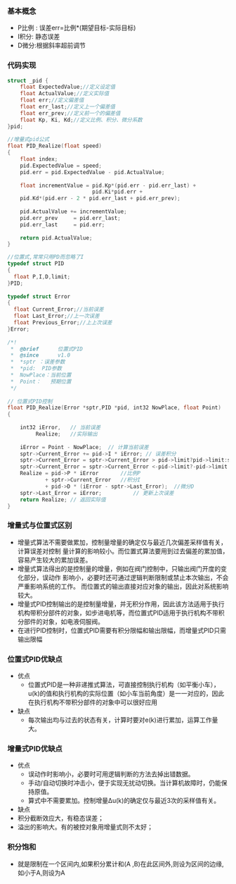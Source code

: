 ### 基本概念
- P比例 : 误差err=比例*(期望目标-实际目标)
- I积分:  静态误差
- D微分:根据斜率超前调节
### 代码实现

```C
struct _pid {
    float ExpectedValue;//定义设定值
    float ActualValue;//定义实际值
    float err;//定义偏差值
    float err_last;//定义上一个偏差值
    float err_prev;//定义前一个的偏差值
    float Kp, Ki, Kd;//定义比例、积分、微分系数
}pid;
 
//增量式pid公式
float PID_Realize(float speed) 
{
    float index;
    pid.ExpectedValue = speed;
    pid.err = pid.ExpectedValue - pid.ActualValue;
    
    float incrementValue = pid.Kp*(pid.err - pid.err_last) + 
                           pid.Ki*pid.err + 
    pid.Kd*(pid.err - 2 * pid.err_last + pid.err_prev);
    
    pid.ActualValue += incrementValue;
    pid.err_prev     = pid.err_last;
    pid.err_last     = pid.err;
    
    return pid.ActualValue;
}
```

 

```C
//位置式,常常只用PD而忽略了I
typedef struct PID
{ 
  float P,I,D,limit;
}PID;
 
typedef struct Error
{
  float Current_Error;//当前误差
  float Last_Error;//上一次误差
  float Previous_Error;//上上次误差
}Error;
 
/*! 
 *  @brief      位置式PID
 *  @since      v1.0
 *  *sptr ：误差参数
 *  *pid:  PID参数
 *  NowPlace：当前位置
 *  Point：   预期位置  
 */
 
// 位置式PID控制
float PID_Realize(Error *sptr,PID *pid, int32 NowPlace, float Point)
{
 
    int32 iError,   // 当前误差
         Realize;   //实际输出  
 
    iError = Point - NowPlace;  // 计算当前误差
    sptr->Current_Error += pid->I * iError; // 误差积分
    sptr->Current_Error = sptr->Current_Error > pid->limit?pid->limit:sptr->Current_Error;//积分限幅
    sptr->Current_Error = sptr->Current_Error <-pid->limit?-pid->limit:sptr->Current_Error;
    Realize = pid->P * iError       //比例P
            + sptr->Current_Error   //积分I
            + pid->D * (iError - sptr->Last_Error);  //微分D
    sptr->Last_Error = iError;          // 更新上次误差
    return Realize; // 返回实际值
}    
```

### 增量式与位置式区别
- 增量式算法不需要做累加，控制量增量的确定仅与最近几次偏差采样值有关，计算误差对控制 量计算的影响较小。而位置式算法要用到过去偏差的累加值，容易产生较大的累加误差。 
- 增量式算法得出的是控制量的增量，例如在阀门控制中，只输出阀门开度的变化部分，误动作 影响小，必要时还可通过逻辑判断限制或禁止本次输出，不会严重影响系统的工作。 而位置式的输出直接对应对象的输出，因此对系统影响较大。
- 增量式PID控制输出的是控制量增量，并无积分作用，因此该方法适用于执行机构带积分部件的对象，如步进电机等，而位置式PID适用于执行机构不带积分部件的对象，如电液伺服阀。
- 在进行PID控制时，位置式PID需要有积分限幅和输出限幅，而增量式PID只需输出限幅
### 位置式PID优缺点
- 优点
  - 位置式PID是一种非递推式算法，可直接控制执行机构（如平衡小车），u(k)的值和执行机构的实际位置（如小车当前角度）是一一对应的，因此在执行机构不带积分部件的对象中可以很好应用
- 缺点
  - 每次输出均与过去的状态有关，计算时要对e(k)进行累加，运算工作量大。
### 增量式PID优缺点
- 优点
  - 误动作时影响小，必要时可用逻辑判断的方法去掉出错数据。
  - 手动/自动切换时冲击小，便于实现无扰动切换。当计算机故障时，仍能保持原值。
  - 算式中不需要累加。控制增量Δu(k)的确定仅与最近3次的采样值有关。
- 缺点
- 积分截断效应大，有稳态误差；
- 溢出的影响大。有的被控对象用增量式则不太好；

### 积分饱和
- 就是限制在一个区间内,如果积分累计和(A ,B)在此区间外,则设为区间的边缘,如小于A,则设为A